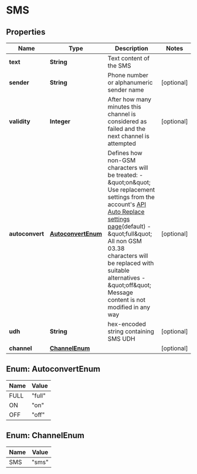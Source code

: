 
# SMS

## Properties
Name | Type | Description | Notes
------------ | ------------- | ------------- | -------------
**text** | **String** | Text content of the SMS | 
**sender** | **String** | Phone number or alphanumeric sender name |  [optional]
**validity** | **Integer** | After how many minutes this channel is considered as failed and the next channel is attempted |  [optional]
**autoconvert** | [**AutoconvertEnum**](#AutoconvertEnum) | Defines how non-GSM characters will be treated:    - \&quot;on\&quot; Use replacement settings from the account&#39;s [API Auto Replace settings page](https://dashboard.messente.com/api-settings/auto-replace)(default)   - \&quot;full\&quot; All non GSM 03.38 characters will be replaced with suitable alternatives   - \&quot;off\&quot; Message content is not modified in any way |  [optional]
**udh** | **String** | hex-encoded string containing SMS UDH |  [optional]
**channel** | [**ChannelEnum**](#ChannelEnum) |  |  [optional]


<a name="AutoconvertEnum"></a>
## Enum: AutoconvertEnum
Name | Value
---- | -----
FULL | &quot;full&quot;
ON | &quot;on&quot;
OFF | &quot;off&quot;


<a name="ChannelEnum"></a>
## Enum: ChannelEnum
Name | Value
---- | -----
SMS | &quot;sms&quot;



